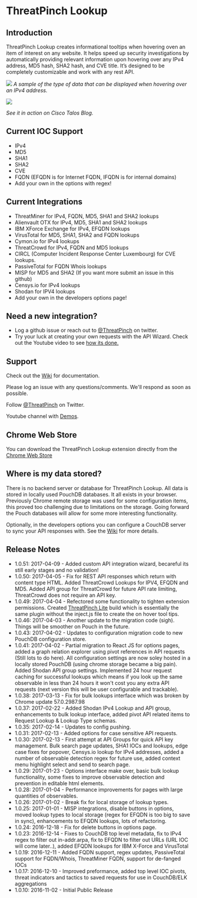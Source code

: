# ThreatPinch Lookup

## Introduction

ThreatPinch Lookup creates informational tooltips when hovering oven an item of interest on any website. It helps speed up security investigations by automatically providing relevant information upon hovering over any IPv4 address, MD5 hash, SHA2 hash, and CVE title. It’s designed to be completely customizable and work with any rest API.

![](https://cloud.githubusercontent.com/assets/6827829/19833788/3c4df320-9e1d-11e6-8c4e-1095e3cc1ac6.png)
_A sample of the type of data that can be displayed when hovering over an IPv4 address._

![](https://github.com/cloudtracer/ThreatPinchLookup/blob/master/talosblog2.gif)

_See it in action on Cisco Talos Blog._


## Current IOC Support
- IPv4
- MD5
- SHA1
- SHA2
- CVE
- FQDN (EFQDN is for Internet FQDN, IFQDN is for internal domains)
- Add your own in the options with regex!

## Current Integrations
- ThreatMiner for IPv4, FQDN, MD5, SHA1 and SHA2 lookups
- Alienvault OTX for IPv4, MD5, SHA1 and SHA2 lookups
- IBM XForce Exchange for IPv4, EFQDN lookups
- VirusTotal for MD5, SHA1, SHA2 and FQDN lookups
- Cymon.io for IPv4 lookups
- ThreatCrowd for IPv4, FQDN and MD5 lookups
- CIRCL (Computer Incident Response Center Luxembourg) for CVE lookups.
- PassiveTotal for FQDN Whois lookups
- MISP for MD5 and SHA2 (If you want more submit an issue in this github)
- Censys.io for IPv4 lookups
- Shodan for IPV4 lookups
- Add your own in the developers options page!

## Need a new integration?
- Log a github issue or reach out to [@ThreatPinch](https://twitter.com/ThreatPinch) on twitter.
- Try your luck at creating your own requests with the API Wizard. Check out the Youtube video to see [how its done.](https://www.youtube.com/watch?v=XM_eRM7pYos)

## Support

Check out the [Wiki](https://github.com/cloudtracer/ThreatPinchLookup/wiki) for documentation.

Please log an issue with any questions/comments. We'll respond as soon as possible. 

Follow [@ThreatPinch](https://twitter.com/ThreatPinch) on Twitter.

Youtube channel with [Demos](https://www.youtube.com/channel/UCuhYaI1qbb-exuhzscp3HBQ).

## Chrome Web Store

You can download the ThreatPinch Lookup extension directly from the [Chrome Web Store](https://chrome.google.com/webstore/detail/threatpinch-lookup/ljdgplocfnmnofbhpkjclbefmjoikgke)

## Where is my data stored?

There is no backend server or database for ThreatPinch Lookup. All data is stored in locally used PouchDB databases. It all exists in your browser. Previously Chrome remote storage was used for some configuration items, this proved too challenging due to limitations on the storage. Going forward the Pouch databases will allow for some more interesting functionality.

Optionally, in the developers options you can configure a CouchDB server to sync your API responses with. See the [Wiki](https://github.com/cloudtracer/ThreatPinchLookup/wiki) for more details.

## Release Notes
- 1.0.51: 2017-04-09 - Added custom API integration wizard, becareful its still early stages and no validation!
- 1.0.50: 2017-04-05 - Fix for REST API responses which return with content type HTML. Added ThreatCrowd Lookups for IPV4, EFQDN and MD5. Added API group for ThreatCrowd for future API rate limiting, ThreatCrowd does not require an API key.
- 1.0.49: 2017-04-04 - Refectored some functionality to tighten extension permissions. Created [ThreatPinch Lite](https://chrome.google.com/webstore/detail/threatpinch-lite/jcjcflihdgdhapkadakfahkplbafobbi) build which is essentially the same plugin without the inject.js file to create the on hover tool tips.
- 1.0.46: 2017-04-03 - Another update to the migration code (sigh). Things will be smoother on Pouch in the future.
- 1.0.43: 2017-04-02 - Updates to configuration migration code to new PouchDB configuration store.
- 1.0.41: 2017-04-02 - Partial migration to React JS for options pages, added a graph relation explorer using pivot references in API requests (Still lots to do here). All configuration settings are now soley hosted in a locally stored PouchDB (using chrome storage became a big pain). Added Shodan API group settings. Implemented 24 hour request caching for successful lookups which means if you look up the same observable in less than 24 hours it won't cost you any extra API requests (next version this will be user configurable and trackable).
- 1.0.38: 2017-03-13 - Fix for bulk lookups interface which was broken by Chrome update 57.0.2987.98
- 1.0.37: 2017-02-22 - Added Shodan IPv4 Lookup and API group, enhancements to bulk lookup interface, added pivot API related items to Request Lookup & Lookup Type schemas.
- 1.0.35: 2017-02-14 - Updates to config pushing.
- 1.0.31: 2017-02-13 - Added options for case sensitive API requests.
- 1.0.30: 2017-02-13 - First attempt at API Groups for quick API key management. Bulk search page updates, SHA1 IOCs and lookups, edge case fixes for popover, Censys.io lookup for IPv4 addresses, added a number of observable detection regex for future use, added context menu highlight select and send to search page.
- 1.0.29: 2017-01-23 - Options interface make over, basic bulk lookup functionality, some fixes to improve observable detection and prevention in editable html elements.
- 1.0.28: 2017-01-04 - Performance improvements for pages with large quantities of observables.
- 1.0.26: 2017-01-02 - Break fix for local storage of lookup types.
- 1.0.25: 2017-01-01 - MISP integrations, disable buttons in options, moved lookup types to local storage (regex for EFQDN is too big to save in sync), enhancements to EFQDN lookups, lots of refactoring.
- 1.0.24: 2016-12-18 - Fix for delete buttons in options page.
- 1.0.23: 2016-12-14 - Fixes to CouchDB top level metadata, fix to IPv4 regex to filter out in-addr.arpa, fix to EFQDN to filter out URLs (URL IOC will come later..), added EFQDN lookups for IBM X-Force and VirusTotal
- 1.0.19: 2016-12-11 - Added FQDN support, regex updates, PassiveTotal support for FQDN/Whois, ThreatMiner FQDN, support for de-fanged IOCs
- 1.0.17: 2016-12-10 - Improved preformance, added top level IOC pivots, threat indicators and tactics to saved requests for use in CouchDB/ELK aggregations
- 1.0.10: 2016-11-02 - Initial Public Release  

